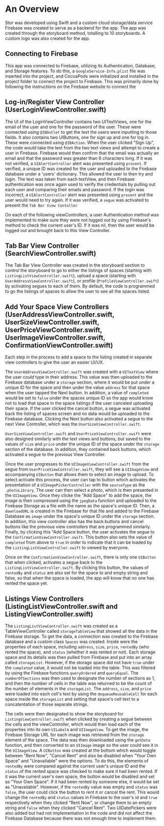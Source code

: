 # An Overview

Stor was developed using Swift and a custom cloud storage/data service Firebase was created to serve as a backend for the app. The app was created through the storyboard method, totalling to 10 storyboards. A custom logo was also created for the app.

## Connecting to Firebase

This app was connected to Firebase, utilizing its Authentication, Database, and Storage features. To do this, a `GoogleService-Info.plist` file was inserted into the project, and CocoaPods were initialized and installed in the project folder to connect the project to Firebase. This was primarily done by following the instructions on the Firebase website to connect the 

## Log-in/Register View Controller (UserLoginViewController.swift)

The UI of the LoginViewController contains two UITextViews, one for the email of the user and one for the password of the user. These were connected using `@IBOutlet` to get the text the users were inputting to those fields. It also contains two UIButtons, one for sign up and one for log in. These were connected using `@IBAction`. When the user clicked "Sign Up", the code would take the text from the two text views and attempt to create a user in Firebase. Firebase would then confirm that the email was actually an email and that the password was greater than 6 characters long. If it was not verified, a `UIAlertController` alert was presented using `present`. If verified, a unique ID was created for the user and uploaded to the Firebase database under a 'users' dictionary. This allowed the user to then try and login. The text was taken from each textView, and then Firebase authentication was once again used to verify the credentials by pulling out each user and comparing their emails and password. If the login was incorrect, a `UIAlertController` alert was presented using `present` and the user would need to try again. If it was verified, a `segue` was activated to present the `Tab Bar View Contoller`

On each of the following viewControllers, a user Authentication method was implemented to make sure they were not logged out by using Firebase's method to check the current user's ID. If it was nil, then the user would be logged out and brought back to this View Controller.

## Tab Bar View Controller (SearchViewController.swift)

The Tab Bar View Controller was created in the storyboard section to control the storyboard to go to either the listings of spaces (starting with `ListingListViewController.swift`), upload a space (starting with `UserAddressViewController.swift`), or profile (`ProfileViewController.swift`) by activating segues to each of them. By default, the code is programmed to go the listings of spaces to allow the user to see all the spaces listed.

## Add Your Space View Controllers (UserAddressViewController.swift, UserSizeViewController.swift, UserPriceViewController.swift, UserImageViewController.swift, ConfirmationViewController.swift)

Each step in the process to add a space to the listing created in separate view controllers to give the user an easier UI/UX. 

The `UserAddressViewController.swift` was created with a `UITextView` where the user could type in their address. This value was then uploaded to the Firebase database under a `storage` section, where it would be put under a unique ID for the space and then under the value `address` for that space when the user tapped the Next button.  In addition, a value of `completed` would be set to `false` under the spaces unique ID so the app would know not to load that space in the space listings if the user canceled uploading their space. If the user clicked the cancel button, a segue was activated back the listing of spaces screen and no data would be uploaded to the Firebase database. Clicking the Next button also activated a segue to the next View Controller, which was the `UserSizeViewController.swift`.

`UserSizeViewController.swift` and `UserPriceViewController.swift` were also designed similarly with the text views and buttons, but saved to the values of `size` and `price` under the unique ID of the space under the `storage` section of the database. In addition, they contained back buttons, which activated a segue to the previous View Controller. 

Once the user progresses to the `UIImageViewController.swift` from the segue from `UserPriceViewController.swift`, they will see a `UIImageView` and accompanying `UIButton` that allows them to select an image to upload. To select activate this process, the user can tap to button which activates the presentation of a `UIImagePickerController` with the `sourceType` as the `.photoLibrary`. The user can then select a photo, which is then presented in the `UIImageView`. Once they clicke the "Add Space" to add the space, the image is then compressed using the `jpegData` function and uploaded to the Firebase Storage as a file with the name as the space's unique ID. Then, a `downloadURL` is created in the Firebase for that file and added to the Firebase Database as `image` under the space's unique ID under the `storage` section. In addition, this view controller also has the back buttons and cancel buttons like the previous view controllers that are programmed similarly. Finally, by clicking this "Add Space button, the user activates the segue to the `ConfirmationViewController.swift`. This button also sets the value of `completed` from above to `true` in order to indicate that it can be loaded by the `ListingListViewController.swift` to viewed by everyone.

Once on the `ConfirmationViewController.swift`, there is only one `UIButton` that when clicked, activates a segue back to the `ListingListViewController.swift`. By clicking this button, the values of `rentedBy` and `status` are also set for the space to and empty string and false, so that when the space is loaded, the app will know that no one has rented the space yet.

## Listings View Controllers (ListingListViewController.swift and ListingViewController.swift)

The `ListingListViewController.swift` was created as a TableViewController called `storageTableView` that showed all the data in the Firebase storage. To get the data, a connection was created to the Firebase database and a custom class `Spaces` was created. Inside were the properties of each space, including `address`, `size`, `price`, `rentedBy` (who rented the space), and `status` (whether it was rented or not). Each storage space and its details was then pulled from Firebase and put into an array called `storageList`. However, if the storage space did not have `true` under the `completed` value, it would not be loaded into the table. This was filtered by using the Firebase functions `queryOrdered` and `queryEqual`. The `numberOfSections` was then used to designate the number of sections as 1, and then the number of cells in the table was returned to be the count of the number of elements in the `storageList`. The `address`, `size`, and `price` were loaded into each cell's text by using the `dequeueReusableCell` for each space inside the `storageList` and setting that space's cell text to a concatentation of those separate strings. 

The cells were then designated to show the storyboard for `ListingViewController.swift` when clicked by creating a segue between the cells and the viewController, which would then load each of the properties into its own `UILabel`s and `UIImageView`. To get the image, the Firebase Storage URL for each image was retrieved from the `storage` element of the space. The data was then downloaded using the `getData` function, and then converted to an `UIImage` image so the user could see it in the `UIImageView`. A `UIButton` was created at the bottom which would toggle between "Rent Now", "Cancel Rent" and also be disabled when "Your Own Space" and "Unavailable" were the options. To do this, the elements of `rentedBy` were compared against the current user's unique ID and the `status` of the rented space was checked to make sure it had been rented. If it was the current user's own space, the button would be disabled and set as "Your Own Space". If it had been rented by someone else, it would be set as "Unavailable". However, if the `rentedBy` value was empty and `status` was `false`, the user could click the button to rent it or cancel the rent. This would change the `rentedBy` and `status` values in Firebase to the user's id and `true` respectively when they clicked "Rent Now", or change them to an empty string and `false` when they clicked "Cancel Rent". Two UIDatePickers were also added but had not implementation in the code and did not affect the Firebase Database because there was not enough time to implement them.
